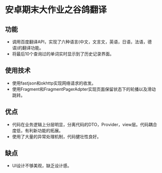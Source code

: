 # 安卓期末大作业之谷鸽翻译

## 功能
- 调用百度翻译API，实现了六种语言(中文，文言文，英语，日语，法语，德语)的翻译功能。
- 将最后10个查询过的单词实时显示到了历史记录界面。

## 使用技术
- 使用fastjson和okhttp实现网络请求的收发。
- 使用Fragment和FragmentPagerAdpter实现页面保留状态下的轮播以及滑动跳转。

## 优点
- 代码在业务逻辑上分层明显，分离代码的DTO，Provider，view层。代码耦合度低，有利新功能的拓展。
- 使用了大量的异常处理机制，代码健壮性良好。

## 缺点
- UI设计不够美观，缺乏设计感。
